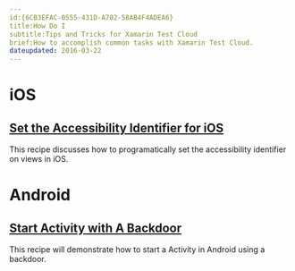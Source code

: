 ```yaml
---
id:{6CB3EFAC-0555-431D-A702-58AB4F4ADEA6}  
title:How Do I  
subtitle:Tips and Tricks for Xamarin Test Cloud  
brief:How to accomplish common tasks with Xamarin Test Cloud.  
dateupdated: 2016-03-22
---
```



# iOS

<a name="Set_Accessibility_Identififer_in_iOS" class="injected"></a>
## [Set the Accessibility Identifier for iOS](/recipes/testcloud/set-accessibilityidentifier-ios)

This recipe discusses how to programatically set the accessibility identifier on views in iOS.

# Android

## [Start Activity with A Backdoor ](/recipes/testcloud/start-activity-with-backdoor)

This recipe will demonstrate how to start a Activity in Android using a backdoor. 
